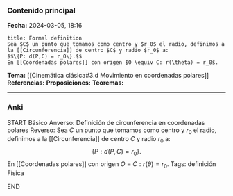 ### Contenido principal

**Fecha:** 2024-03-05, 18:16

```ad-formal
title: Formal definition
Sea $C$ un punto que tomamos como centro y $r_0$ el radio, definimos a la [[Circunferencia]] de centro $C$ y radio $r_0$ a:
$$\{P: d(P,C) = r_0\}.$$
En [[Coordenadas polares]] con origen $O \equiv C: r(\theta) = r_0$.
```

**Tema:** [[Cinemática clásica#3.d Movimiento en coordenadas polares]]
**Referencias:**
**Proposiciones:**
**Teoremas:**

---
### Anki

START
Básico
Anverso: Definición de circunferencia en coordenadas polares
Reverso: Sea $C$ un punto que tomamos como centro y $r_0$ el radio, definimos a la [[Circunferencia]] de centro $C$ y radio $r_0$ a:
$$\{P: d(P,C) = r_0\}.$$
En [[Coordenadas polares]] con origen $O \equiv C: r(\theta) = r_0$.
Tags: definición Física
<!--ID: 1709662402689-->
END